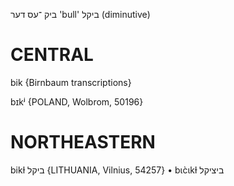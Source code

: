 ביק
־עס
דער
'bull'
ביקל
(diminutive)

CENTRAL
========

bik {Birnbaum transcriptions}

bɪkʲ {POLAND, Wolbrom, 50196}

NORTHEASTERN
==============

bikɫ ביקל {LITHUANIA, Vilnius, 54257}
	•	bɩc̀ɩkɫ ביציקל

